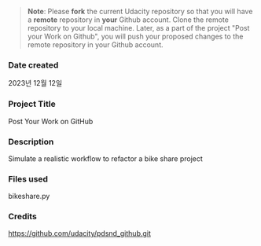 >**Note**: Please **fork** the current Udacity repository so that you will have a **remote** repository in **your** Github account. Clone the remote repository to your local machine. Later, as a part of the project "Post your Work on Github", you will push your proposed changes to the remote repository in your Github account.

### Date created
2023년 12월 12일

### Project Title
Post Your Work on GitHub

### Description
Simulate a realistic workflow to refactor a bike share project

### Files used
bikeshare.py

### Credits
https://github.com/udacity/pdsnd_github.git

